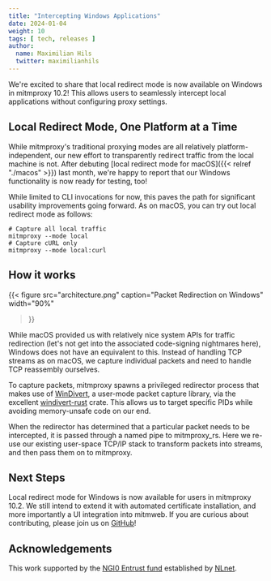 ```yaml
---
title: "Intercepting Windows Applications"
date: 2024-01-04
weight: 10
tags: [ tech, releases ]
author:
  name: Maximilian Hils
  twitter: maximilianhils
---
```


We're excited to share that local redirect mode is now available on Windows in mitmproxy 10.2!
This allows users to seamlessly intercept local applications without configuring proxy settings.

<!--more-->

## Local Redirect Mode, One Platform at a Time

While mitmproxy's traditional proxying modes are all relatively platform-independent, 
our new effort to transparently redirect traffic from the local machine is not.
After debuting [local redirect mode for macOS]({{< relref "./macos" >}}) last month,
we're happy to report that our Windows functionality is now ready for testing, too!

While limited to CLI invocations for now, this paves the path for significant usability improvements 
going forward. As on macOS, you can try out local redirect mode as follows:

```shell
# Capture all local traffic
mitmproxy --mode local
# Capture cURL only
mitmproxy --mode local:curl
```

## How it works

{{<
figure src="architecture.png"
caption="Packet Redirection on Windows"
width="90%"
>}}


While macOS provided us with relatively nice system APIs
for traffic redirection (let's not get into the associated code-signing nightmares here),
Windows does not have an equivalent to this. Instead of handling TCP streams as on macOS, 
we capture individual packets and need to handle TCP reassembly ourselves.

To capture packets, mitmproxy spawns a privileged redirector process that makes use of [WinDivert], 
a user-mode packet capture library, via the excellent [windivert-rust] crate.
This allows us to target specific PIDs while avoiding memory-unsafe code on our end.

When the redirector has determined that a particular packet needs to be intercepted, 
it is passed through a named pipe to mitmproxy_rs. Here we re-use our existing user-space 
TCP/IP stack to transform packets into streams, and then pass them on to mitmproxy.

[WinDivert]: https://reqrypt.org/windivert.html
[windivert-rust]: https://github.com/Rubensei/windivert-rust

## Next Steps

Local redirect mode for Windows is now available for users in mitmproxy 10.2.
We still intend to extend it with automated certificate installation, and more importantly a UI
integration into mitmweb. If you are curious about contributing, please join us on [GitHub]!

[GitHub]: https://github.com/mitmproxy/mitmproxy/issues/6531

## Acknowledgements

This work supported by the [NGI0 Entrust fund] established by [NLnet].

[NGI0 Entrust fund]: https://nlnet.nl/entrust/
[NLnet]: https://nlnet.nl/